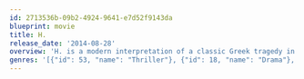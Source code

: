 ```yaml
---
id: 2713536b-09b2-4924-9641-e7d52f9143da
blueprint: movie
title: H.
release_date: '2014-08-28'
overview: 'H. is a modern interpretation of a classic Greek tragedy in which two women, each named Helen, live out their mirrored lives of one another in the town of Troy, NY.  The first Helen is in her 60s, lives with her husband Roy, and takes care of a small, extremely lifelike baby doll called a “Reborn Doll,” which she cares for as a living baby.  The second Helen is in her 30s, has a successful art career with her partner Alex, and is four months pregnant.  One night, something falls out of the sky and explodes over the town. In the aftermath of this event, bizarre and unexplainable things begin to happen.  Many people in the town go missing—Helen’s husband being one of them—and unnatural cloud formations begin appearing in the sky.  Meanwhile, the two Helens find themselves, and their lives spinning out of control.'
genres: '[{"id": 53, "name": "Thriller"}, {"id": 18, "name": "Drama"}, {"id": 878, "name": "Science Fiction"}]'
---
```

